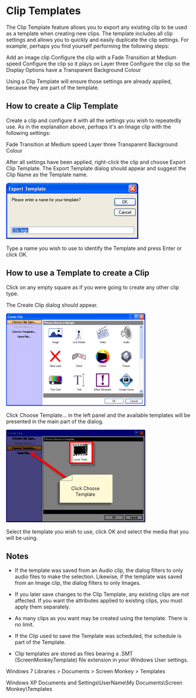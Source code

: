 # Clip Templates
The Clip Template feature allows you to export any existing clip to be used as a template when creating new clips. The template includes all clip settings and allows you to quickly and easily duplicate the clip settings. For example, perhaps you find yourself performing the following steps:

Add an image clip
Configure the clip with a Fade Transition at Medium speed
Configure the clip so it plays on Layer three
Configure the clip so the Display Options have a Transparent Background Colour
	 
Using a Clip Template will ensure those settings are already applied, because they are part of the template.

## How to create a Clip Template
Create a clip and configure it with all the settings you wish to repeatedly use. As in the explanation above, perhaps it's an Image clip with the following settings:

Fade Transition at Medium speed
Layer three
Transparent Background Colour

After all settings have been applied, right-click the clip and choose Export Clip Template. The Export Template dialog should appear and suggest the Clip Name as the Template name.

![](../../images/ClipTemplateDialog.png)

Type a name you wish to use to identify the Template and press Enter or click OK.

## How to use a Template to create a Clip
Click on any empty square as if you were going to create any other clip type.

The Create Clip dialog should appear.

![](../../images/CreateClip2.png)

Click <span class="hcp2">Choose Template... in the left panel and the available templates will be presented in the main part of the dialog.

![](../../images/ChooseTemplate.png)

Select the template you wish to use, click OK and select the media that you will be using.

## Notes
		
- If the template was saved from an Audio clip, the dialog filters to only audio files to make the selection. Likewise, if the template was saved from an Image clip, the dialog filters to only Images. 
		
- If you later save changes to the Clip Template, any existing clips are not affected. If you want the attributes applied to existing clips, you must apply them separately. 
		
- As many clips as you want may be created using the template. There is no limit. 
				
- If the Clip used to save the Template was scheduled, the schedule is part of the Template.
		
- Clip templates are stored as files bearing a .SMT (ScreenMonkeyTemplate) file extension in your Windows User settings. 
		
Windows 7
Libraries &gt; Documents &gt; Screen Monkey &gt; Templates
		
Windows XP
Documents and Settings\UserName\My Documents\Screen Monkey\Templates